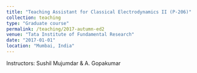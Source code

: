 ```yaml
---
title: "Teaching Assistant for Classical Electrodynamics II (P-206)"
collection: teaching
type: "Graduate course"
permalink: /teaching/2017-autumn-ed2
venue: "Tata Institute of Fundamental Research"
date: "2017-01-01"
location: "Mumbai, India"
---
```


Instructors: Sushil Mujumdar & A. Gopakumar
